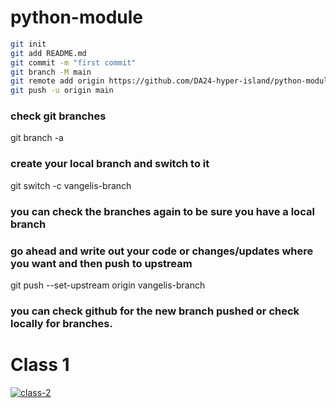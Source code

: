 # python-module

```bash
git init
git add README.md
git commit -m "first commit"
git branch -M main
git remote add origin https://github.com/DA24-hyper-island/python-module.git
git push -u origin main
```

### check git branches
git branch -a

### create your local branch and switch to it
git switch -c vangelis-branch

### you can check the branches again to be sure you have a local branch

### go ahead and write out your code or changes/updates where you want and then push to upstream
git push --set-upstream origin vangelis-branch

### you can check github for the new branch pushed or check locally for branches.


# Class 1
[![class-2](https://img.shields.io/badge/how--to-use-blue.svg)](https://github.com/DA24-hyper-island/python-module/blob/main/class2/CLASS2_README.md)